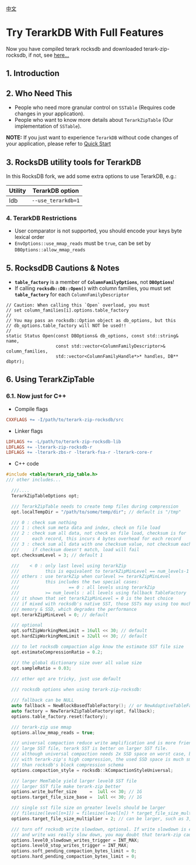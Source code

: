 [中文](完整功能.html)

# Try TerarkDB With Full Features
Now you have compiled terark rocksdb and downloaded terark-zip-rocksdb, if not, see [here...](Home)

## 1. Introduction

## 2. Who Need This
- People who need more granular control on `SSTable` (Requires code changes in your application).
- People who want to know more details about `TerarkZipTable` (Our implementation of `SSTable`).

**NOTE:** If you just want to experience `TerarkDB` without code changes of your application, please refer to [Quick Start](Try-TerarkDB-With-Minimal-Effort.html)

## 3. RocksDB utility tools for TerarkDB

In this RocksDB fork, we add some extra options to use TerarkDB, e.g.:

|Utility|TerarkDB option|
|-------|--------------|
|ldb|`--use_terarkdb=1`|

### 4. TerarkDB Restrictions
- User comparator is not supported, you should encode your keys byte lexical order
- `EnvOptions::use_mmap_reads` must be `true`, can be set by `DBOptions::allow_mmap_reads`

## 5. RocksdDB Cautions & Notes
- **`table_factory`** is a member of **`ColumnFamilyOptions`**, not **`DBOptions`**!
- If calling **`rocksdb::DB::Open()`** with column families, you must set **`table_factory`** for each `ColumnFamilyDescriptor`
```
// Caution: When calling this `Open` overload, you must 
// set column_families[i].options.table_factory
//
// You may pass an rocksdb::Option object as db_options, but this
// db_options.table_factory will NOT be used!!
//
static Status Open(const DBOptions& db_options, const std::string& name,
                   const std::vector<ColumnFamilyDescriptor>& column_families,
                   std::vector<ColumnFamilyHandle*>* handles, DB** dbptr);
```

## 6. Using TerarkZipTable

### 6.1. Now just for C++

- Compile flags
```makefile
CXXFLAGS += -I/path/to/terark-zip-rocksdb/src
```
- Linker flags
```makefile
LDFLAGS += -L/path/to/terark-zip-rocksdb-lib
LDFLAGS += -lterark-zip-rocksdb-r
LDFLAGS += -lterark-zbs-r -lterark-fsa-r -lterark-core-r
```

- C++ code

```c++
#include <table/terark_zip_table.h>
/// other includes...

  ///....
  TerarkZipTableOptions opt;

  /// TerarkZipTable needs to create temp files during compression
  opt.localTempDir = "/path/to/some/temp/dir"; // default is "/tmp"

  /// 0 : check sum nothing
  /// 1 : check sum meta data and index, check on file load
  /// 2 : check sum all data, not check on file load, checksum is for
  ///     each record, this incurs 4 bytes overhead for each record
  /// 3 : check sum all data with one checksum value, not checksum each record,
  ///     if checksum doesn't match, load will fail
  opt.checksumLevel = 3; // default 1

  ///    < 0 : only last level using terarkZip
  ///          this is equivalent to terarkZipMinLevel == num_levels-1
  /// others : use terarkZip when curlevel >= terarkZipMinLevel
  ///          this includes the two special cases:
  ///                   == 0 : all levels using terarkZip
  ///          >= num_levels : all levels using fallback TableFactory
  /// it shown that set terarkZipMinLevel = 0 is the best choice
  /// if mixed with rocksdb's native SST, those SSTs may using too much
  /// memory & SSD, which degrades the performance
  opt.terarkZipMinLevel = 0; // default

  /// optional
  opt.softZipWorkingMemLimit = 16ull << 30; // default
  opt.hardZipWorkingMemLimit = 32ull << 30; // default

  /// to let rocksdb compaction algo know the estimate SST file size
  opt.estimateCompressionRatio = 0.2;

  /// the global dictionary size over all value size
  opt.sampleRatio = 0.03;
 
  /// other opt are tricky, just use default

  /// rocksdb options when using terark-zip-rocksdb:

  /// fallback can be NULL
  auto fallback = NewBlockBasedTableFactory(); // or NewAdaptiveTableFactory();
  auto factory = NewTerarkZipTableFactory(opt, fallback);
  options.table_factory.reset(factory);

  /// terark-zip use mmap
  options.allow_mmap_reads = true;

  /// universal compaction reduce write amplification and is more friendly for
  /// large SST file, terark SST is better on larger SST file.
  /// although universal compaction needs 2x SSD space on worst case, but
  /// with terark-zip's high compression, the used SSD space is much smaller
  /// than rocksdb's block compression schema
  options.compaction_style = rocksdb::kCompactionStyleUniversal;

  /// larger MemTable yield larger level0 SST file
  /// larger SST file make terark-zip better
  options.write_buffer_size     =  1ull << 30; // 1G
  options.target_file_size_base =  1ull << 30; // 1G

  /// single sst file size on greater levels should be larger
  /// filesize(level[n+1]) = filesize(level[n]) * target_file_size_multiplier
  options.target_file_size_multiplier = 2; // can be larger, such as 3,5,10

  /// turn off rocksdb write slowdown, optional. If write slowdown is enabled
  /// and write was really slow down, you may doubt that terark-zip caused it
  options.level0_slowdown_writes_trigger = INT_MAX;
  options.level0_stop_writes_trigger = INT_MAX;
  options.soft_pending_compaction_bytes_limit = 0;
  options.hard_pending_compaction_bytes_limit = 0;
```
